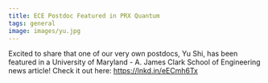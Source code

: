 ```yaml
---
title: ECE Postdoc Featured in PRX Quantum
tags: general
image: images/yu.jpg
---
```


Excited to share that one of our very own postdocs, Yu Shi, has been featured in a University of Maryland - A. James Clark School of Engineering news article! Check it out here: https://lnkd.in/eECmh6Tx